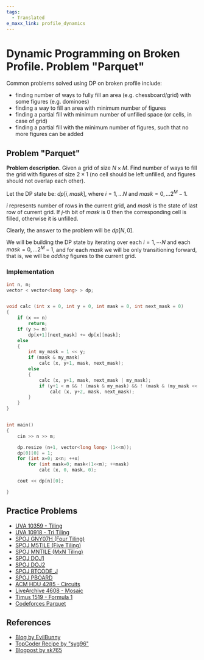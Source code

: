 ```yaml
---
tags:
  - Translated
e_maxx_link: profile_dynamics
---
```


# Dynamic Programming on Broken Profile. Problem "Parquet"

Common problems solved using DP on broken profile include:

- finding number of ways to fully fill an area (e.g. chessboard/grid) with some figures (e.g. dominoes)
- finding a way to fill an area with minimum number of figures
- finding a partial fill with minimum number of unfilled space (or cells, in case of grid)
- finding a partial fill with the minimum number of figures, such that no more figures can be added

## Problem "Parquet"

**Problem description.** Given a grid of size $N \times M$. Find number of ways to fill the grid with figures of size $2 \times 1$ (no cell should be left unfilled, and figures should not overlap each other).

Let the DP state be: $dp[i, mask]$, where $i = 1, \ldots N$ and $mask = 0, \ldots 2^M - 1$.

$i$ represents number of rows in the current grid, and $mask$ is the state of last row of current grid. If $j$-th bit of $mask$ is $0$ then the corresponding cell is filled, otherwise it is unfilled.

Clearly, the answer to the problem will be $dp[N, 0]$.

We will be building the DP state by iterating over each $i = 1, \cdots N$ and each $mask = 0, \ldots 2^M - 1$, and for each $mask$ we will be only transitioning forward, that is, we will be _adding_ figures to the current grid.

### Implementation

```cpp
int n, m;
vector < vector<long long> > dp;


void calc (int x = 0, int y = 0, int mask = 0, int next_mask = 0)
{
	if (x == n)
		return;
	if (y >= m)
		dp[x+1][next_mask] += dp[x][mask];
	else
	{
		int my_mask = 1 << y;
		if (mask & my_mask)
			calc (x, y+1, mask, next_mask);
		else
		{
			calc (x, y+1, mask, next_mask | my_mask);
			if (y+1 < m && ! (mask & my_mask) && ! (mask & (my_mask << 1)))
				calc (x, y+2, mask, next_mask);
		}
	}
}


int main()
{
	cin >> n >> m;

	dp.resize (n+1, vector<long long> (1<<m));
	dp[0][0] = 1;
	for (int x=0; x<n; ++x)
		for (int mask=0; mask<(1<<m); ++mask)
			calc (x, 0, mask, 0);

	cout << dp[n][0];

}
```

## Practice Problems

- [UVA 10359 - Tiling](https://onlinejudge.org/index.php?option=com_onlinejudge&Itemid=8&page=show_problem&problem=1300)
- [UVA 10918 - Tri Tiling](https://onlinejudge.org/index.php?option=com_onlinejudge&Itemid=8&page=show_problem&problem=1859)
- [SPOJ GNY07H (Four Tiling)](https://www.spoj.com/problems/GNY07H/)
- [SPOJ M5TILE (Five Tiling)](https://www.spoj.com/problems/M5TILE/)
- [SPOJ MNTILE (MxN Tiling)](https://www.spoj.com/problems/MNTILE/)
- [SPOJ DOJ1](https://www.spoj.com/problems/DOJ1/)
- [SPOJ DOJ2](https://www.spoj.com/problems/DOJ2/)
- [SPOJ BTCODE_J](https://www.spoj.com/problems/BTCODE_J/)
- [SPOJ PBOARD](https://www.spoj.com/problems/PBOARD/)
- [ACM HDU 4285 - Circuits](http://acm.hdu.edu.cn/showproblem.php?pid=4285)
- [LiveArchive 4608 - Mosaic](https://icpcarchive.ecs.baylor.edu/index.php?option=onlinejudge&page=show_problem&problem=2609)
- [Timus 1519 - Formula 1](https://acm.timus.ru/problem.aspx?space=1&num=1519)
- [Codeforces Parquet](https://codeforces.com/problemset/problem/26/C)

## References

- [Blog by EvilBunny](https://web.archive.org/web/20180712171735/https://blog.evilbuggy.com/2018/05/broken-profile-dynamic-programming.html)
- [TopCoder Recipe by "syg96"](https://apps.topcoder.com/forums/?module=Thread&start=0&threadID=697369)
- [Blogpost by sk765](http://sk765.blogspot.com/2012/02/dynamic-programming-with-profile.html)
